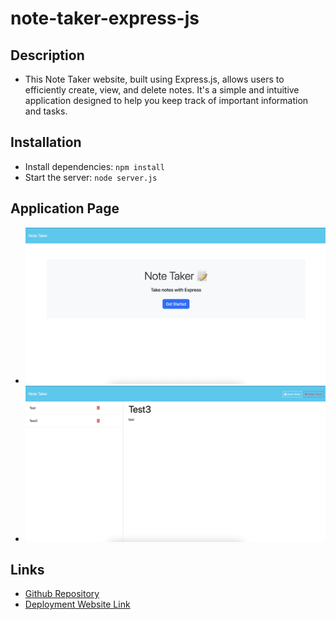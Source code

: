 # note-taker-express-js
## Description
* This Note Taker website, built using Express.js, allows users to efficiently create, view, and delete notes. It's a simple and intuitive application designed to help you keep track of important information and tasks.

## Installation
* Install dependencies: ```npm install```
* Start the server: ```node server.js```

## Application Page
* ![main-page](./images/main-page.png)
* ![test-page](./images/test-page.png)

## Links 
* [Github Repository](https://github.com/veyselarslan12/note-taker-express-js)
* [Deployment Website Link](https://note-taker-express-js-7wps.onrender.com)
